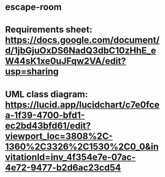 # escape-room
# Requirements sheet: https://docs.google.com/document/d/1jbGjuOxDS6NadQ3dbC10zHhE_eW44sK1xe0uJFqw2VA/edit?usp=sharing
# UML class diagram: https://lucid.app/lucidchart/c7e0fcea-1f39-4700-bfd1-ec2bd43bfd61/edit?viewport_loc=3808%2C-1360%2C3326%2C1530%2C0_0&invitationId=inv_4f354e7e-07ac-4e72-9477-b2d6ac23cd54

